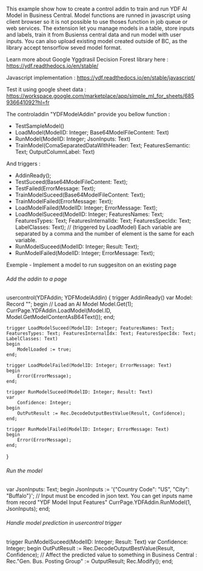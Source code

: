 This example show how to create a control addin to train and run YDF AI Model in Business Central.
Model functions are runned in javascript using client browser so it is not possible to use thoses function in job queue or web services.
The extension let you manage models in a table, store inputs and labels, train it from Busienss central data and run model with user inputs. 
You can also upload existing model created outside of BC, as the library accept tensorflow seved model format.

Learn more about Google Yggdrasil Decision Forest library here : 
https://ydf.readthedocs.io/en/stable/

Javascript implementation : 
https://ydf.readthedocs.io/en/stable/javascript/

Test it using google sheet data : 
https://workspace.google.com/marketplace/app/simple_ml_for_sheets/685936641092?hl=fr

The controladdin "YDFModelAddin" provide you bellow function :

- TestSampleModel()
- LoadModel(ModelID: Integer; Base64ModelFileContent: Text)
- RunModel(ModelID: Integer; JsonInputs: Text)
- TrainModel(ComaSeparatedDataWithHeader: Text; FeaturesSemantic: Text; OutputColumnLabel: Text)

And triggers :

- AddinReady();
- TestSuceed(Base64ModelFileContent: Text); 
- TestFailed(ErrorMessage: Text); 
- TrainModelSuceed(Base64ModelFileContent: Text);
- TrainModelFailed(ErrorMessage: Text); 
- LoadModelFailed(ModelID: Integer; ErrorMessage: Text);
- LoadModelSuceed(ModelID: Integer; FeaturesNames: Text; FeaturesTypes: Text; FeaturesInternalIdx: Text; FeaturesSpecIdx: Text; LabelClasses: Text); // (triggered by LoadModel) Each variable are separated by a comma and the number of element is the same for each variable.
- RunModelSuceed(ModelID: Integer; Result: Text);
- RunModelFailed(ModelID: Integer; ErrorMessage: Text);

Exemple - Implement a model to run suggesiton on an existing page

###### Add the addin to a page ####

usercontrol(YDFAddin; YDFModelAddin)
{
    trigger AddinReady()
    var
      Model: Record "";
    begin
        // Load an AI Model
        Model.Get(1);
        CurrPage.YDFAddin.LoadModel(Model.ID, Model.GetModelContentAsB64Text());
    end;

    trigger LoadModelSuceed(ModelID: Integer; FeaturesNames: Text; FeaturesTypes: Text; FeaturesInternalIdx: Text; FeaturesSpecIdx: Text; LabelClasses: Text)
    begin
        ModelLoaded := true;
    end;

    trigger LoadModelFailed(ModelID: Integer; ErrorMessage: Text)
    begin
        Error(ErrorMessage);
    end;

    trigger RunModelSuceed(ModelID: Integer; Result: Text)
    var
        Confidence: Integer;
    begin
        OutPutResult := Rec.DecodeOutputBestValue(Result, Confidence);
    end;

    trigger RunModelFailed(ModelID: Integer; ErrorMessage: Text)
    begin
        Error(ErrorMessage);
    end;
}

###### Run the model ######

var
  JsonInputs: Text;
begin
  JsonInputs := '{"Country Code": "US", "City": "Buffalo"}'; // Input must be encoded in json text. You can get inputs name from record "YDF Model Input Features"
  CurrPage.YDFAddin.RunModel(1, JsonInputs);
end;


###### Handle model prediction in usercontrol trigger ######


trigger RunModelSuceed(ModelID: Integer; Result: Text)
var
    Confidence: Integer;
begin
    OutPutResult := Rec.DecodeOutputBestValue(Result, Confidence);
    // Affect the predicted value to something in Business Central :
    Rec."Gen. Bus. Posting Group" := OutputResult;
    Rec.Modify();
end;
